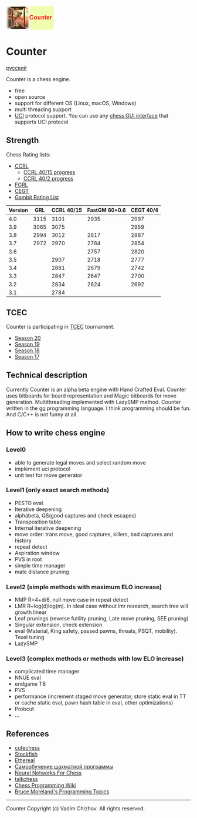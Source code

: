 ![logo](https://raw.githubusercontent.com/ChizhovVadim/CounterGo/master/logo.png)
# Counter
[русский](./docs/readme_ru.md)

Counter is a chess engine.
+ free
+ open source
+ support for different OS (Linux, macOS, Windows)
+ multi threading support
+ [UCI](http://www.shredderchess.com/chess-info/features/uci-universal-chess-interface.html) protocol support. You can use any [chess GUI interface](https://www.chessprogramming.org/UCI#GUIs) that supports UCI protocol

## Strength

Chess Rating lists:
+ [CCRL](https://ccrl.chessdom.com/ccrl/)
  + [CCRL 40/15 progress](http://www.computerchess.org.uk/ccrl/4040/cgi/compare_engines.cgi?family=Counter&print=Rating+list&print=Results+table&print=LOS+table&print=Ponder+hit+table&print=Eval+difference+table&print=Comopp+gamenum+table&print=Overlap+table&print=Score+with+common+opponents)
  + [CCRL 40/2 progress](http://www.computerchess.org.uk/ccrl/404/cgi/compare_engines.cgi?family=Counter&print=Rating+list&print=Results+table&print=LOS+table&print=Ponder+hit+table&print=Eval+difference+table&print=Comopp+gamenum+table&print=Overlap+table&print=Score+with+common+opponents)
+ [FGRL](http://fastgm.de/)
+ [CEGT](http://www.cegt.net/)
+ [Gambit Rating List](http://rebel13.nl/grl-best-40-2.html)

|Version|GRL  |CCRL 40/15|FastGM 60+0.6|CEGT 40/4|
|-------|-----|----------|-------------|---------|
|4.0    |3115 |3101      |2935         |2997     |
|3.9    |3065 |3075      |             |2959     |
|3.8    |2994 |3012      |2817         |2887     |
|3.7    |2972 |2970      |2784         |2854     |
|3.6    |     |          |2757         |2820     |
|3.5    |     |2907      |2718         |2777     |
|3.4    |     |2881      |2679         |2742     |
|3.3    |     |2847      |2647         |2700     |
|3.2    |     |2834      |2624         |2692     |
|3.1    |     |2784      |             |         |

## TCEC
Counter is participating in [TCEC](https://wiki.chessdom.org/Main_Page) tournament.
+ [Season 20](https://wiki.chessdom.org/TCEC_Season_20_Engines)
+ [Season 19](https://wiki.chessdom.org/TCEC_Season_19_Engines)
+ [Season 18](https://wiki.chessdom.org/TCEC_Season_18_Engines)
+ [Season 17](https://wiki.chessdom.org/TCEC_Season_17_Engines)

## Technical description
Currently Counter is an alpha beta engine with Hand Crafted Eval. Counter uses bitboards for board representation and Magic bitboards for move generation. Multithreading implemented with LazySMP method. Counter written in the [go](https://golang.org/) programming language. I think programming should be fun. And C/C++ is not funny at all.

## How to write chess engine
### Level0
- able to generate legal moves and select random move
- implement uci protocol
- unit test for move generator
### Level1 (only exact search methods)
- PESTO eval
- Iterative deepening
- alphabeta, QS(good captures and check escapes)
- Transposition table
- Internal iterative deepening
- move order: trans move, good captures, killers, bad captures and history
- repeat detect
- Aspiration window
- PVS in root
- simple time manager
- mate distance pruning
### Level2 (simple methods with maximum ELO increase)
- NMP R=4+d/6, null move case in repeat detect
- LMR R~log(d)log(m). In ideal case without lmr research, search tree will growth linear
- Leaf prunings (reverse futility pruning, Late move pruning, SEE pruning)
- Singular extension, check extension
- eval (Material, King safety, passed pawns, threats, PSQT, mobility). Texel tuning
- LazySMP
### Level3 (complex methods or methods with low ELO increase)
- complicated time manager
- NNUE eval
- endgame TB
- PVS
- performance (increment staged move generator, store static eval in TT or cache static eval, pawn hash table in eval, other optimizations)
- Probcut
- ...

## References
- [cutechess](https://github.com/cutechess/cutechess)
- [Stockfish](https://github.com/official-stockfish/Stockfish)
- [Ethereal](https://github.com/AndyGrant/Ethereal)
- [Самообучение шахматной программы](https://habr.com/ru/post/305604/?mobile=yes)
- [Neural Networks For Chess](https://github.com/asdfjkl/neural_network_chess)
- [talkchess](http://talkchess.com/forum3/viewforum.php?f=12)
- [Chess Programming Wiki](https://www.chessprogramming.org)
- [Bruce Moreland's Programming Topics](https://web.archive.org/web/20071026090003/http://www.brucemo.com/compchess/programming/index.htm)

---------------------------------------------------------------

Counter Copyright (c) Vadim Chizhov. All rights reserved.
